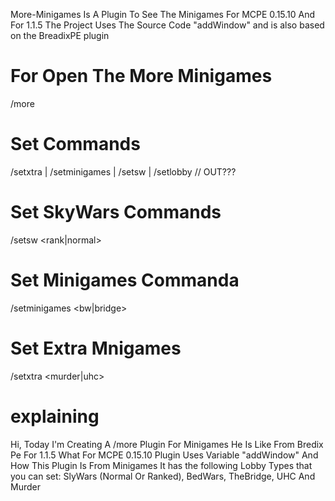 More-Minigames Is A Plugin To See The Minigames For MCPE 0.15.10 And For 1.1.5
The Project Uses The Source Code "addWindow" and is also based on the BreadixPE plugin 
# For Open The More Minigames
/more
# Set Commands
/setxtra | /setminigames | /setsw | /setlobby
 // OUT???

# Set SkyWars Commands 
/setsw <rank|normal>
# Set Minigames Commanda
/setminigames <bw|bridge>
# Set Extra Mnigames
/setxtra <murder|uhc>
# explaining
Hi, Today I'm Creating A /more Plugin For Minigames
He Is Like From Bredix Pe For 1.1.5 What For MCPE 0.15.10
Plugin Uses Variable "addWindow"
And How This Plugin Is From Minigames
It has the following Lobby Types that you can set:
SlyWars (Normal Or Ranked), BedWars, TheBridge,
UHC And Murder


